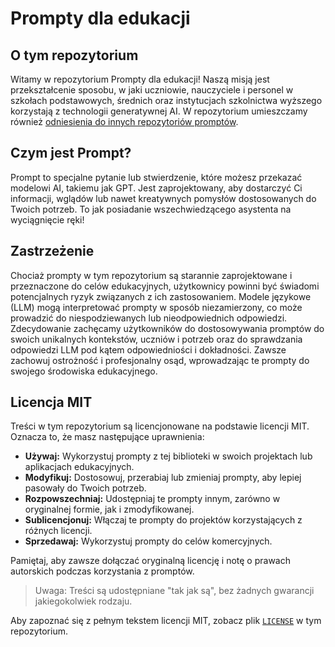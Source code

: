 # Prompty dla edukacji

## O tym repozytorium

Witamy w repozytorium Prompty dla edukacji! Naszą misją jest przekształcenie sposobu, w jaki uczniowie, nauczyciele i personel w szkołach podstawowych, średnich oraz instytucjach szkolnictwa wyższego korzystają z technologii generatywnej AI.
W repozytorium umieszczamy również [odniesienia do innych repozytoriów promptów](Pages.md).

## Czym jest Prompt?

Prompt to specjalne pytanie lub stwierdzenie, które możesz przekazać modelowi AI, takiemu jak GPT. Jest zaprojektowany, aby dostarczyć Ci informacji, wglądów lub nawet kreatywnych pomysłów dostosowanych do Twoich potrzeb. To jak posiadanie wszechwiedzącego asystenta na wyciągnięcie ręki!

## Zastrzeżenie

Chociaż prompty w tym repozytorium są starannie zaprojektowane i przeznaczone do celów edukacyjnych, użytkownicy powinni być świadomi potencjalnych ryzyk związanych z ich zastosowaniem. Modele językowe (LLM) mogą interpretować prompty w sposób niezamierzony, co może prowadzić do niespodziewanych lub nieodpowiednich odpowiedzi. Zdecydowanie zachęcamy użytkowników do dostosowywania promptów do swoich unikalnych kontekstów, uczniów i potrzeb oraz do sprawdzania odpowiedzi LLM pod kątem odpowiedniości i dokładności. Zawsze zachowuj ostrożność i profesjonalny osąd, wprowadzając te prompty do swojego środowiska edukacyjnego.

## Licencja MIT

Treści w tym repozytorium są licencjonowane na podstawie licencji MIT. Oznacza to, że masz następujące uprawnienia:

- **Używaj:** Wykorzystuj prompty z tej biblioteki w swoich projektach lub aplikacjach edukacyjnych.
- **Modyfikuj:** Dostosowuj, przerabiaj lub zmieniaj prompty, aby lepiej pasowały do Twoich potrzeb.
- **Rozpowszechniaj:** Udostępniaj te prompty innym, zarówno w oryginalnej formie, jak i zmodyfikowanej.
- **Sublicencjonuj:** Włączaj te prompty do projektów korzystających z różnych licencji.
- **Sprzedawaj:** Wykorzystuj prompty do celów komercyjnych.

Pamiętaj, aby zawsze dołączać oryginalną licencję i notę o prawach autorskich podczas korzystania z promptów.

> Uwaga: Treści są udostępniane "tak jak są", bez żadnych gwarancji jakiegokolwiek rodzaju.

Aby zapoznać się z pełnym tekstem licencji MIT, zobacz plik [`LICENSE`](./LICENSE) w tym repozytorium.
